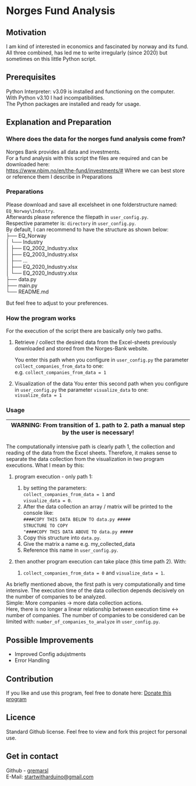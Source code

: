 # Norges Fund Analysis

## Motivation
I am kind of interested in economics and fascinated by norway and its fund.  
All three combined, has led me to write irregularly (since 2020) but sometimes on this little Python script.

## Prerequisites
Python Interpreter: v3.09 is installed and functioning on the computer.  
With Python v3.10 I had incompatibilities.  
The Python packages are installed and ready for usage.

## Explanation and Preparation
### Where does the data for the norges fund analysis come from?
Norges Bank provides all data and investments.  
For a fund analysis with this script the files are required and can be downloaded here:  
https://www.nbim.no/en/the-fund/investments/#
Where we can best store or reference them I describe in Preparations

### Preparations
Please download and save all excelsheet in one folderstructure named: `EQ_Norway\Industry`.  
Afterwards please reference the filepath in  `user_config.py`.  
Respective parameter is: `directory` in  `user_config.py`.  
By default, I can recommend to have the structure as shown below:  
├── EQ_Norway  
│   └── Industry  
│        ├── EQ_2002_Industry.xlsx  
│        ├── EQ_2003_Industry.xlsx  
│        ├── ...  
│        ├── EQ_2020_Industry.xlsx  
│        └── EQ_2020_Industry.xlsx  
├── data.py  
├── main.py  
└── README.md  

But feel free to adjust to your preferences.

### How the program works
For the execution of the script there are basically only two paths.
1. Retrieve / collect the desired data from the Excel-sheets previously downloaded and stored from the Norges-Bank website. 
   
   You enter this path when you configure in `user_config.py` the parameter `collect_companies_from_data` to one:  
   e.g. `collect_companies_from_data = 1`  
2. Visualization of the data
   You enter this second path when you configure in `user_config.py` the parameter `visualize_data` to one:  
   `visualize_data = 1`  

### Usage
| WARNING: From transition of 1. path to 2. path a manual step by the user is necessary! |
|----------------------------------------------------------------------------------------|

The computationally intensive path is clearly path 1, the collection and reading of the data from the Excel sheets.
Therefore, it makes sense to separate the data collection from the visualization in two program executions.
What I mean by this: 
1. program execution - only path 1:
   1. by setting the parameters:  
      `collect_companies_from_data = 1` and  
      `visualize_data = 0`. 
   2. After the data collection an array / matrix will be printed to the console like:  
      `####COPY THIS DATA BELOW TO data.py #####`  
      `STRUCTURE TO COPY`  
      `"####COPY THIS DATA ABOVE TO data.py #####`
   3. Copy this structure into `data.py`.
   4. Give the matrix a name e.g. my_collected_data
   5. Reference this name in `user_config.py`.

2. then another program execution can take place (this time path 2). With:  
   1. `collect_companies_from_data = 0` and `visualize_data = 1`. 


As briefly mentioned above, the first path is very computationally and time intensive. The execution time of the data collection depends decisively on the 
number of companies to be analyzed.  
Simple: More companies -> more data collection actions.   
Here, there is no longer a linear relationship between execution time <-> number of companies. 
The number of companies to be considered can be limited with: `number_of_companies_to_analyze` in `user_config.py`. 

## Possible Improvements
- Improved Config adujstments 
- Error Handling

## Contribution
If you like and use this program, feel free to donate here: 
[Donate this program](https://www.paypal.com/donate/?hosted_button_id=FR84QT6MVPKFS)

## Licence
Standard Github license. Feel free to view and fork this project for personal use.

## Get in contact 

Github - [gremarsl](https://github.com/gremarsl)\
E-Mail:  [startwitharduino@gmail.com ](startwitharduino@gmail.com)
